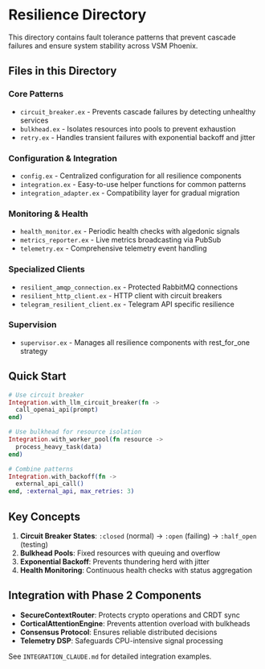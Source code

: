 # Resilience Directory

This directory contains fault tolerance patterns that prevent cascade failures and ensure system stability across VSM Phoenix.

## Files in this Directory

### Core Patterns
- `circuit_breaker.ex` - Prevents cascade failures by detecting unhealthy services
- `bulkhead.ex` - Isolates resources into pools to prevent exhaustion
- `retry.ex` - Handles transient failures with exponential backoff and jitter

### Configuration & Integration
- `config.ex` - Centralized configuration for all resilience components
- `integration.ex` - Easy-to-use helper functions for common patterns
- `integration_adapter.ex` - Compatibility layer for gradual migration

### Monitoring & Health
- `health_monitor.ex` - Periodic health checks with algedonic signals
- `metrics_reporter.ex` - Live metrics broadcasting via PubSub
- `telemetry.ex` - Comprehensive telemetry event handling

### Specialized Clients
- `resilient_amqp_connection.ex` - Protected RabbitMQ connections
- `resilient_http_client.ex` - HTTP client with circuit breakers
- `telegram_resilient_client.ex` - Telegram API specific resilience

### Supervision
- `supervisor.ex` - Manages all resilience components with rest_for_one strategy

## Quick Start

```elixir
# Use circuit breaker
Integration.with_llm_circuit_breaker(fn ->
  call_openai_api(prompt)
end)

# Use bulkhead for resource isolation
Integration.with_worker_pool(fn resource ->
  process_heavy_task(data)
end)

# Combine patterns
Integration.with_backoff(fn ->
  external_api_call()
end, :external_api, max_retries: 3)
```

## Key Concepts

1. **Circuit Breaker States**: `:closed` (normal) → `:open` (failing) → `:half_open` (testing)
2. **Bulkhead Pools**: Fixed resources with queuing and overflow
3. **Exponential Backoff**: Prevents thundering herd with jitter
4. **Health Monitoring**: Continuous health checks with status aggregation

## Integration with Phase 2 Components

- **SecureContextRouter**: Protects crypto operations and CRDT sync
- **CorticalAttentionEngine**: Prevents attention overload with bulkheads
- **Consensus Protocol**: Ensures reliable distributed decisions
- **Telemetry DSP**: Safeguards CPU-intensive signal processing

See `INTEGRATION_CLAUDE.md` for detailed integration examples.
